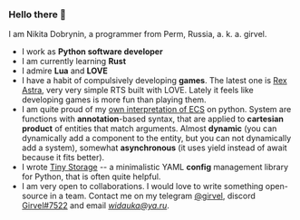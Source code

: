 ### Hello there 👋

I am Nikita Dobrynin, a programmer from Perm, Russia, a. k. a. girvel.

- I work as **Python software developer**
- I am currently learning **Rust**
- I admire **Lua** and **LOVE**
- I have a habit of compulsively developing **games**. The latest one is [Rex Astra](https://github.com/girvel/rex_astra), very very simple RTS built with LOVE. Lately it feels like developing games is more fun than playing them. 
- I am quite proud of my [own interpretation of ECS](https://github.com/girvel/ecs) on python. System are functions with **annotation**-based syntax, that are applied to **cartesian product** of entities that match arguments. Almost **dynamic** (you can dynamically add a component to the entity, but you can not dynamically add a system), somewhat **asynchronous** (it uses yield instead of await because it fits better). 
- I wrote [Tiny Storage](https://github.com/girvel/tiny_storage) -- a minimalistic YAML **config** management library for Python, that is often quite helpful.
- I am very open to collaborations. I would love to write something open-source in a team. Contact me on my telegram [@girvel](https://t.me/girvel), discord [Girvel#7522](https://discordapp.com/users/Girvel#7522) and email *widauka@ya.ru*.

<!--
**girvel/girvel** is a ✨ _special_ ✨ repository because its `README.md` (this file) appears on your GitHub profile.

Here are some ideas to get you started:

- 🔭 I’m currently working on ...
- 🌱 I’m currently learning ...
- 👯 I’m looking to collaborate on ...
- 🤔 I’m looking for help with ...
- 💬 Ask me about ...
- 📫 How to reach me: ...
- 😄 Pronouns: ...
- ⚡ Fun fact: ...
-->
